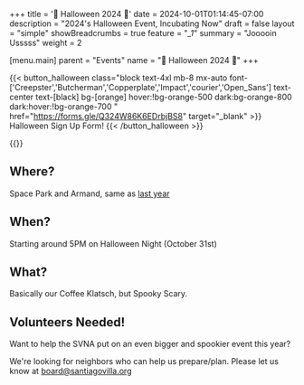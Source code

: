 +++
title = '🦇 Halloween 2024 👻'
date = 2024-10-01T01:14:45-07:00
description = "2024's Halloween Event, Incubating Now"
draft = false
layout = "simple"
showBreadcrumbs = true
feature = "*_1*"
summary = "Jooooin Usssss"
weight = 2

[menu.main]
    parent = "Events"
    name = "👻 Halloween 2024 🦇"
+++

{{< button_halloween class="block text-4xl mb-8 mx-auto font-['Creepster','Butcherman','Copperplate','Impact','courier','Open_Sans']  text-center text-[black] bg-[orange] hover:!bg-orange-500 dark:bg-orange-800 dark:hover:!bg-orange-700 " href="https://forms.gle/Q324W86K6EDrbjBS8" target="_blank" >}}
Halloween Sign Up Form!
{{< /button_halloween >}}

{{<gallery class="flex flex-row justify-evenly content-start">}}

## Where?

Space Park and Armand, same as [last year](/events/2023-halloween)

## When?

Starting around 5PM on Halloween Night (October 31st)

## What?

Basically our Coffee Klatsch, but Spooky Scary.

## Volunteers Needed!

Want to help the SVNA put on an even bigger and spookier event this year?

We're looking for neighbors who can help us prepare/plan. Please let us know at board@santiagovilla.org
